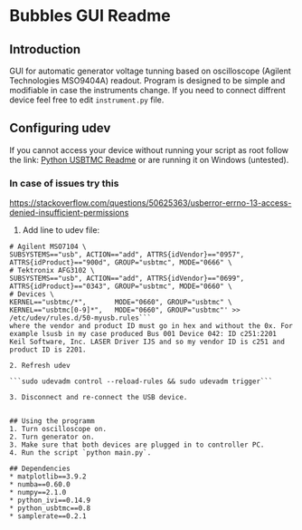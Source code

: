 # Bubbles GUI Readme
## Introduction
GUI for automatic generator voltage tunning based on oscilloscope (Agilent Technologies MSO9404A) readout.
Program is designed to be simple and modifiable in case the instruments change.
If you need to connect diffrent device feel free to edit `instrument.py` file.

## Configuring udev
If you cannot access your device without running your script as root follow the link: [Python USBTMC Readme](http://alexforencich.com/wiki/en/python-usbtmc/readme)
or are running it on Windows (untested).

### In case of issues try this
https://stackoverflow.com/questions/50625363/usberror-errno-13-access-denied-insufficient-permissions

1. Add line to udev file:
```sudo echo '# USBTMC instruments \
# Agilent MSO7104 \
SUBSYSTEMS=="usb", ACTION=="add", ATTRS{idVendor}=="0957", ATTRS{idProduct}=="900d", GROUP="usbtmc", MODE="0666" \
# Tektronix AFG3102 \
SUBSYSTEMS=="usb", ACTION=="add", ATTRS{idVendor}=="0699", ATTRS{idProduct}=="0343", GROUP="usbtmc", MODE="0660" \
# Devices \
KERNEL=="usbtmc/*",       MODE="0660", GROUP="usbtmc" \
KERNEL=="usbtmc[0-9]*",   MODE="0660", GROUP="usbtmc"' >> /etc/udev/rules.d/50-myusb.rules```
where the vendor and product ID must go in hex and without the 0x. For example lsusb in my case produced Bus 001 Device 042: ID c251:2201 Keil Software, Inc. LASER Driver IJS and so my vendor ID is c251 and product ID is 2201.

2. Refresh udev

```sudo udevadm control --reload-rules && sudo udevadm trigger```

3. Disconnect and re-connect the USB device.


## Using the programm
1. Turn oscilloscope on.
2. Turn generator on.
3. Make sure that both devices are plugged in to controller PC.
4. Run the script `python main.py`.

## Dependencies
* matplotlib==3.9.2
* numba==0.60.0
* numpy==2.1.0
* python_ivi==0.14.9
* python_usbtmc==0.8
* samplerate==0.2.1
